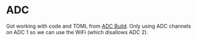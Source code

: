 # ADC

Got working with code and TOML from [ADC Build](https://github.com/tecywiz121/esp32-adc). Only using ADC channels on ADC 1 so we can use the WiFi (which disallows ADC 2).




